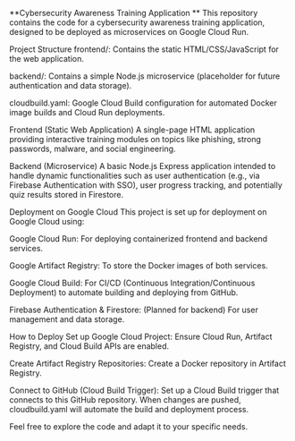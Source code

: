 **Cybersecurity Awareness Training Application
**
This repository contains the code for a cybersecurity awareness training application, designed to be deployed as microservices on Google Cloud Run.

Project Structure
frontend/: Contains the static HTML/CSS/JavaScript for the web application.

backend/: Contains a simple Node.js microservice (placeholder for future authentication and data storage).

cloudbuild.yaml: Google Cloud Build configuration for automated Docker image builds and Cloud Run deployments.

Frontend (Static Web Application)
A single-page HTML application providing interactive training modules on topics like phishing, strong passwords, malware, and social engineering.

Backend (Microservice)
A basic Node.js Express application intended to handle dynamic functionalities such as user authentication (e.g., via Firebase Authentication with SSO), user progress tracking, and potentially quiz results stored in Firestore.

Deployment on Google Cloud
This project is set up for deployment on Google Cloud using:

Google Cloud Run: For deploying containerized frontend and backend services.

Google Artifact Registry: To store the Docker images of both services.

Google Cloud Build: For CI/CD (Continuous Integration/Continuous Deployment) to automate building and deploying from GitHub.

Firebase Authentication & Firestore: (Planned for backend) For user management and data storage.

How to Deploy
Set up Google Cloud Project: Ensure Cloud Run, Artifact Registry, and Cloud Build APIs are enabled.

Create Artifact Registry Repositories: Create a Docker repository in Artifact Registry.

Connect to GitHub (Cloud Build Trigger): Set up a Cloud Build trigger that connects to this GitHub repository. When changes are pushed, cloudbuild.yaml will automate the build and deployment process.

Feel free to explore the code and adapt it to your specific needs.
